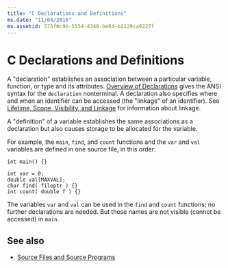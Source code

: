 ```yaml
---
title: "C Declarations and Definitions"
ms.date: "11/04/2016"
ms.assetid: 575f0c9b-5554-4346-be64-b2129ca9227f
---
```

# C Declarations and Definitions

A "declaration" establishes an association between a particular variable, function, or type and its attributes. [Overview of Declarations](../c-language/overview-of-declarations.md) gives the ANSI syntax for the `declaration` nonterminal. A declaration also specifies where and when an identifier can be accessed (the "linkage" of an identifier). See [Lifetime, Scope, Visibility, and Linkage](../c-language/lifetime-scope-visibility-and-linkage.md) for information about linkage.

A "definition" of a variable establishes the same associations as a declaration but also causes storage to be allocated for the variable.

For example, the `main`, `find`, and `count` functions and the `var` and `val` variables are defined in one source file, in this order:

```
int main() {}

int var = 0;
double val[MAXVAL];
char find( fileptr ) {}
int count( double f ) {}
```

The variables `var` and `val` can be used in the `find` and `count` functions; no further declarations are needed. But these names are not visible (cannot be accessed) in `main`.

## See also

- [Source Files and Source Programs](../c-language/source-files-and-source-programs.md)

